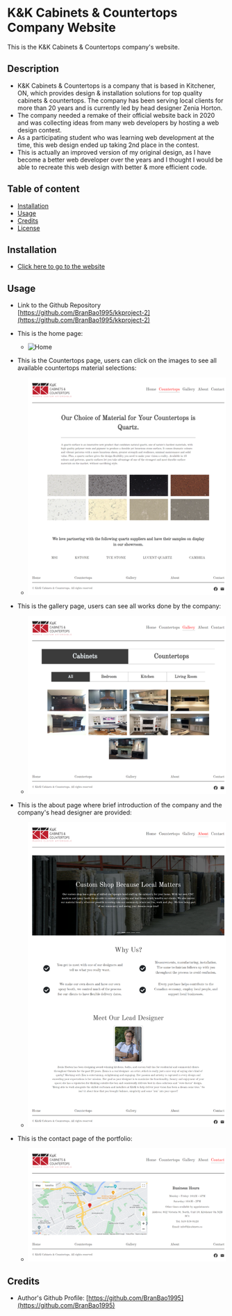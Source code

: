 # K&K Cabinets & Countertops Company Website

This is the K&K Cabinets & Countertops company's website.

## Description

- K&K Cabinets & Countertops is a company that is based in Kitchener, ON, which provides design & installation solutions for top quality cabinets & countertops. The company has been serving local clients for more than 20 years and is currently led by head designer Zenia Horton.
- The company needed a remake of their official website back in 2020 and was collecting ideas from many web developers by hosting a web design contest.
- As a participating student who was learning web development at the time, this web design ended up taking 2nd place in the contest.
- This is actually an improved version of my original design, as I have become a better web developer over the years and I thought I would be able to recreate this web design with better & more efficient code.

## Table of content

- [Installation](#installation)
- [Usage](#usage)
- [Credits](#credits)
- [License](#license)

## Installation

- [Click here to go to the website](https://branbao1995.github.io/kkproject-2)

## Usage

- Link to the Github Repository [https://github.com/BranBao1995/kkproject-2](https://github.com/BranBao1995/kkproject-2)

- This is the home page:

  - ![Home](./screenshots/Home.png)

- This is the Countertops page, users can click on the images to see all available countertops material selections:

  - ![Countertops](./screenshots/Countertops.png)

- This is the gallery page, users can see all works done by the company:

  - ![Gallery](./screenshots/Gallery.png)

- This is the about page where brief introduction of the company and the company's head designer are provided:

  - ![About](./screenshots/About.png)

- This is the contact page of the portfolio:

  - ![Contact](./screenshots/Contact.png)

## Credits

- Author's Github Profile: [https://github.com/BranBao1995](https://github.com/BranBao1995)
